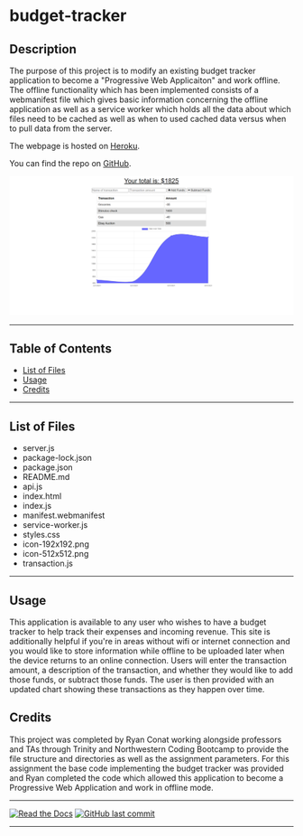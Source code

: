 # budget-tracker
## Description 

The purpose of this project is to modify an existing budget tracker application to become a "Progressive Web Applicaiton" and work offline. The offline functionality which has been implemented consists of a webmanifest file which gives basic information concerning the offline application as well as a service worker which holds all the data about which files need to be cached as well as when to used cached data versus when to pull data from the server.


The webpage is hosted on [Heroku]( ).

You can find the repo on [GitHub](https://github.com/Rconat/budget-tracker).

![Website Layout](public/assets/layout.png)

---

## Table of Contents

* [List of Files](#List-of-Files)
* [Usage](#usage)
* [Credits](#credits)

---

## List of Files

<ul>
    <li>server.js</li>
    <li>package-lock.json</li>
    <li>package.json</li>
    <li>README.md</li>
    <li>api.js</li>
    <li>index.html</li>
    <li>index.js</li>
    <li>manifest.webmanifest</li>
    <li>service-worker.js</li>
    <li>styles.css</li>
    <li>icon-192x192.png</li>
    <li>icon-512x512.png</li>
    <li>transaction.js</li>
</ul>

---

## Usage 

This application is available to any user who wishes to have a budget tracker to help track their expenses and incoming revenue. This site is additionally helpful if you're in areas without wifi or internet connection and you would like to store information while offline to be uploaded later when the device returns to an online connection. Users will enter the transaction amount, a description of the transaction, and whether they would like to add those funds, or subtract those funds. The user is then provided with an updated chart showing these transactions as they happen over time.

## Credits

This project was completed by Ryan Conat working alongside professors and TAs through Trinity and Northwestern Coding Bootcamp to provide the file structure and directories as well as the assignment parameters. For this assignment the base code implementing the budget tracker was provided and Ryan completed the code which allowed this application to become a Progressive Web Application and work in offline mode.

---

[![Read the Docs](https://readthedocs.org/projects/yt2mp3/badge/?version=latest)](https://yt2mp3.readthedocs.io/en/latest/?badge=latest)
[![GitHub last commit](https://img.shields.io/github/last-commit/google/skia.svg?style=flat)]()

---